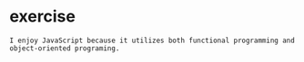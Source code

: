 # exercise

	I enjoy JavaScript because it utilizes both functional programming and object-oriented programing. 

